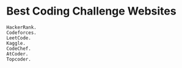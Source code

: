 # Best Coding Challenge Websites
```beecrowd (Formerly URI)
HackerRank.
Codeforces.
LeetCode.
Kaggle.
CodeChef.
AtCoder.
Topcoder.
